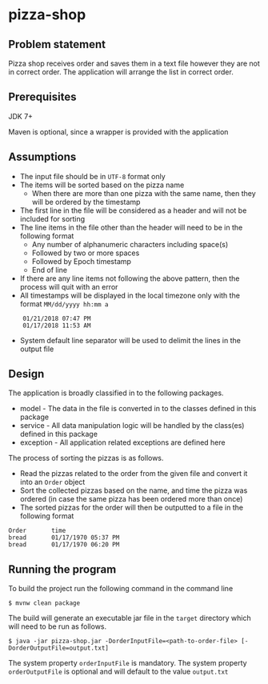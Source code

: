 # pizza-shop

## Problem statement
Pizza shop receives order and saves them in a text file however they are not in correct order.
The application will arrange the list in correct order.
 
## Prerequisites
JDK 7+

Maven is optional, since a wrapper is provided with the application

## Assumptions
* The input file should be in `UTF-8` format only
* The items will be sorted based on the pizza name
    * When there are more than one pizza with the same name, then they will be ordered by the timestamp
* The first line in the file will be considered as a header and will not be included for sorting
* The line items in the file other than the header will need to be in the following format
    * Any number of alphanumeric characters including space(s)
    * Followed by two or more spaces
    * Followed by Epoch timestamp
    * End of line
* If there are any line items not following the above pattern, then the process will quit with an error
* All timestamps will be displayed in the local timezone only with the format `MM/dd/yyyy hh:mm a`
```
    01/21/2018 07:47 PM 
    01/17/2018 11:53 AM
```
* System default line separator will be used to delimit the lines in the output file

## Design
The application is broadly classified in to the following packages.
* model - The data in the file is converted in to the classes defined in this package
* service - All data manipulation logic will be handled by the class(es) defined in this package
* exception - All application related exceptions are defined here

The process of sorting the pizzas is as follows.
* Read the pizzas related to the order from the given file and convert it into an `Order` object
* Sort the collected pizzas based on the name, and time the pizza was ordered (in case the same pizza has been ordered more than once)
* The sorted pizzas for the order will then be outputted to a file in the following format
```
Order		time
bread		01/17/1970 05:37 PM
bread		01/17/1970 06:20 PM
```

## Running the program
To build the project run the following command in the command line

    $ mvnw clean package
    
The build will generate an executable jar file in the `target` directory which will need to be run as follows.

    $ java -jar pizza-shop.jar -DorderInputFile=<path-to-order-file> [-DorderOutputFile=output.txt]

The system property `orderInputFile` is mandatory. The system property `orderOutputFile` is optional and will default to the value `output.txt`
